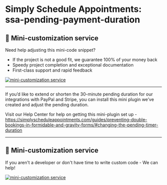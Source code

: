# Simply Schedule Appointments: ssa-pending-payment-duration

## :pencil: Mini-customization service
Need help adjusting this mini-code snippet? 

- If the project is not a good fit, we guarantee 100% of your money back
- Speedy project completion and exceptional documentation
- First-class support and rapid feedback

[![mini-customization service](https://simplyscheduleappointments.com/wp-content/uploads/2022/09/GET-STARTED-BUTTON.png)](https://simplyscheduleappointments.com/mini-customizations/?utm_source=github&utm_medium=promo-link&utm_campaign=mini-customizations&utm_content=ssa-pending-payment-duration)

---

If you’d like to extend or shorten the 30-minute pending duration for our integrations with PayPal and Stripe, you can install this mini plugin we’ve created and adjust the pending duration.

Visit our Help Center for help on getting this mini-plugin set up - https://simplyscheduleappointments.com/guides/preventing-double-bookings-in-formidable-and-gravity-forms/#changing-the-pending-timer-duration

---

## :pencil: Mini-customization service 
If you aren't a developer or don't have time to write custom code - We can help!

[![mini-customization service](https://simplyscheduleappointments.com/wp-content/uploads/2022/09/GET-STARTED-BUTTON.png)](https://simplyscheduleappointments.com/mini-customizations/?utm_source=github&utm_medium=promo-link&utm_campaign=mini-customizations&utm_content=ssa-pending-payment-duration)
